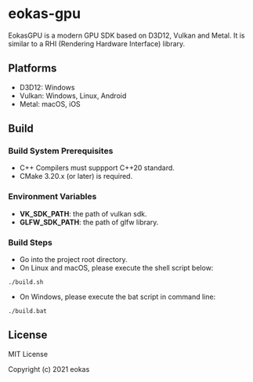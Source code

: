 # eokas-gpu

EokasGPU is a modern GPU SDK based on D3D12, Vulkan and Metal. It is similar to a RHI (Rendering Hardware Interface) library.

## Platforms
* D3D12: Windows
* Vulkan: Windows, Linux, Android
* Metal: macOS, iOS

## Build
### Build System Prerequisites
* C++ Compilers must suppport C++20 standard.
* CMake 3.20.x (or later) is required.
### Environment Variables
* **VK_SDK_PATH**: the path of vulkan sdk.
* **GLFW_SDK_PATH**: the path of glfw library.
### Build Steps
* Go into the project root directory.
* On Linux and macOS, please execute the shell script below:
```shell
./build.sh
```
* On Windows, please execute the bat script in command line:
```shell
./build.bat 
```

## License
MIT License 

Copyright (c) 2021 eokas
